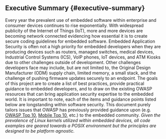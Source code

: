 ## **Executive Summary** {#executive-summary}

Every year the prevalent use of embedded software within enterprise and consumer devices continues to rise exponentially. With widespread publicity of the Internet of Things (IoT), more and more devices are becoming network connected evidencing how essential it is to create secure coding guidelines for embedded software. Embedded Application Security is often not a high priority for embedded developers when they are producing devices such as routers, managed switches, medical devices, Industrial Control Systems (ICS), VoIP phones, IoT devices, and ATM Kiosks due to other challenges outside of development. Other challenges developers face may include, but are not limited to, the Original Design Manufacturer (ODM) supply chain, limited memory, a small stack, and the challenge of pushing firmware updates securely to an endpoint. The goals of this project are to create a list of best practices, provide practical guidance to embedded developers, and to draw on the existing OWASP resources that can bring application security expertise to the embedded world. It is important to note, each of the items and guidance points listed below are longstanding within software security. This document purely tailors issues that OWASP has previously provided guidance upon (e.g. [OWASP Top 10](https://www.owasp.org/index.php/Category:OWASP_Top_Ten_Project), [Mobile Top 10](https://www.owasp.org/index.php/Projects/OWASP_Mobile_Security_Project_-_Top_Ten_Mobile_Risks), etc.) to the embedded community. _Given the prevalence of Linux kernels utilized within embedded devices, all code examples are geared towards a POSIX environment but the principles are designed to be platform agnostic._